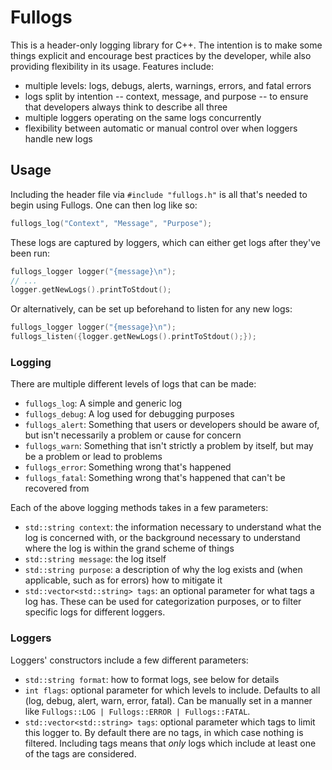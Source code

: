 # Fullogs

This is a header-only logging library for C++. The intention is to make some things explicit and encourage best practices by the developer, while also providing flexibility in its usage. Features include:

* multiple levels: logs, debugs, alerts, warnings, errors, and fatal errors
* logs split by intention -- context, message, and purpose -- to ensure that developers always think to describe all three
* multiple loggers operating on the same logs concurrently
* flexibility between automatic or manual control over when loggers handle new logs

## Usage

Including the header file via `#include "fullogs.h"` is all that's needed to begin using Fullogs. One can then log like so:

```cpp
fullogs_log("Context", "Message", "Purpose");
```

These logs are captured by loggers, which can either get logs after they've been run:

```cpp
fullogs_logger logger("{message}\n");
// ...
logger.getNewLogs().printToStdout();
```

Or alternatively, can be set up beforehand to listen for any new logs:

```cpp
fullogs_logger logger("{message}\n");
fullogs_listen({logger.getNewLogs().printToStdout();});
```

### Logging

There are multiple different levels of logs that can be made:

* `fullogs_log`: A simple and generic log
* `fullogs_debug`: A log used for debugging purposes
* `fullogs_alert`: Something that users or developers should be aware of, but isn't necessarily a problem or cause for concern
* `fullogs_warn`: Something that isn't strictly a problem by itself, but may be a problem or lead to problems
* `fullogs_error`: Something wrong that's happened
* `fullogs_fatal`: Something wrong that's happened that can't be recovered from

Each of the above logging methods takes in a few parameters:

* `std::string context`: the information necessary to understand what the log is concerned with, or the background necessary to understand where the log is within the grand scheme of things
* `std::string message`: the log itself
* `std::string purpose`: a description of why the log exists and (when applicable, such as for errors) how to mitigate it
* `std::vector<std::string> tags`: an optional parameter for what tags a log has. These can be used for categorization purposes, or to filter specific logs for different loggers.

### Loggers

Loggers' constructors include a few different parameters:

* `std::string format`: how to format logs, see below for details
* `int flags`: optional parameter for which levels to include. Defaults to all (log, debug, alert, warn, error, fatal). Can be manually set in a manner like `Fullogs::LOG | Fullogs::ERROR | Fullogs::FATAL`.
* `std::vector<std::string> tags`: optional parameter which tags to limit this logger to. By default there are no tags, in which case nothing is filtered. Including tags means that *only* logs which include at least one of the tags are considered.
